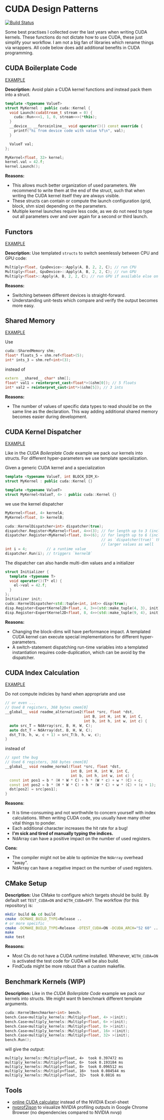 # CUDA Design Patterns

[![Build Status](https://ci.patwie.com/api/badges/PatWie/cuda-design-patterns/status.svg)](https://ci.patwie.com/PatWie/cuda-design-patterns)

Some best practises I collected over the last years when writing CUDA kernels. These functions
do not dictate how to use CUDA, these just simplify your workflow. I am not a big fan of libraries which rename things via wrappers. All code below does add additional benefits in CUDA programming.

## CUDA Boilerplate Code

[EXAMPLE](./src/multiply/multiply_gpu.cu.cc)

**Description:**
Avoid plain a CUDA kernel functions and instead pack them into a struct.


```cpp
template <typename ValueT>
struct MyKernel : public cuda::Kernel {
  void Launch(cudaStream_t stream = 0) {
    cuda::Run<<<1, 1, 0, stream>>>(*this);
  }
  __device__ __forceinline__ void operator()() const override {
    printf("hi from device code with value %f\n", val);
  }

  ValueT val;
};

MyKernel<float, 32> kernel;
kernel.val = 42.f;
kernel.Launch();
```

**Reasons:**

- This allows much better organization of used parameters. We recommend
to write them at the end of the struct, such that when writing the CUDA kernel itself
they are always visible.
- These structs can contain or compute the launch configuration (grid, block, shm size) depending on the parameters.
- Multiple kernel launches require less code, as we do not need to type out all parameters over and over again for a second or third launch.


## Functors

[EXAMPLE](./src/multiply.cc)

**Description:**
Use templated `structs` to switch seemlessly between CPU and GPU code:

```cpp
Multiply<float, CpuDevice>::Apply(A, B, 2, 2, C); // run CPU
Multiply<float, GpuDevice>::Apply(A, B, 2, 2, C); // run GPU
Multiply<float>::Apply(A, B, 2, 2, C); // run GPU if available else on CPU
```

**Reasons:**

- Switching between different devices is straight-forward.
- Understanding unit-tests which compare and verify the output becomes more easy.

## Shared Memory

[EXAMPLE](./src/sharedmemory.cu.cc)

Use

```cpp
cuda::SharedMemory shm;
float* floats_5 = shm.ref<float>(5);
int* ints_3 = shm.ref<int>(3);
```

instead of

```cpp
extern __shared__ char* shm[];
float* val1 = reinterpret_cast<float*>(&shm[0]); // 5 floats
int* val2 = reinterpret_cast<int*>(&shm[5]); // 3 ints
```


**Reasons:**

- The number of values of specific data types to read should be on the same line as the declaration. This way adding additional shared memory becomes easier during development.

## CUDA Kernel Dispatcher

[EXAMPLE](./src/tune.cu.cc)

Like in the *CUDA Boilerplate Code* example we pack our kernels into structs. For different hyper-parameters we use template specialization.

Given a generic CUDA kernel and a specialization

```cpp
template <typename ValueT, int BLOCK_DIM_X>
struct MyKernel : public cuda::Kernel {}

template <typename ValueT>
struct MyKernel<ValueT, 4> : public cuda::Kernel {}
```

we use the kernel dispatcher

```cpp
MyKernel<float, 4> kernelA;
MyKernel<float, 8> kernelB;

cuda::KernelDispatcher<int> dispatcher(true);
dispatcher.Register<MyKernel<float, 4>>(3); // for length up to 3 (inclusive) start MyKernel<float, 4>
dispatcher.Register<MyKernel<float, 8>>(6); // for length up to 6 (inclusive) start MyKernel<float, 8>
                                            // as `dispatcher(true)` this kernel will handle all
                                            // larger values as well
int i = 4;         // a runtime value
dispatcher.Run(i); // triggers `kernelB`
```

The dispatcher can also handle multi-dim values and a initializer

```cpp
struct Initializer {
  template <typename T>
  void operator()(T* el) {
    el->val = 42.f;
  }
};
Initializer init;
cuda::KernelDispatcher<std::tuple<int, int>> disp(true);
disp.Register<ExpertKernel2D<float, 4, 3>>(std::make_tuple(4, 3), init);
disp.Register<ExpertKernel2D<float, 8, 4>>(std::make_tuple(9, 4), init);
```

**Reasons:**

- Changing the block-dims will have performance impact. A templated CUDA kernel can execute special implementations for different hyper-parameters.
- A switch-statement dispatching run-time variables into a templated instantiation requires code-duplication, which can be avoid by the dispatcher.

## CUDA Index Calculation

[EXAMPLE](./src/deprecated_examples.cu_old)

Do not compute indicies by hand when appropriate and use

```cpp
// or even ...
// Used 8 registers, 368 bytes cmem[0]
__global__ void readme_alternative2(float *src, float *dst,
                                    int B, int H, int W, int C,
                                    int b, int h, int w, int c) {
  auto src_T = NdArray(src, B, H, W, C);
  auto dst_T = NdArray(dst, B, H, W, C);
  dst_T(b, h, w, c + 1) = src_T(b, h, w, c);
}
```

instead of

```cpp
// spot the bug
// Used 6 registers, 368 bytes cmem[0]
__global__ void readme_normal(float *src, float *dst,
                              int B, int H, int W, int C,
                              int b, int h, int w, int c) {
  const int pos1 = b * (H * W * C) + h * (W * c) + w * (C) + c;
  const int pos2 = b * (H * W * C) + h * (W * C) + w * (C) + (c + 1);
  dst[pos2] = src[pos1];
}
```

**Reasons**:

- It is time-consuming and not worthwhile to concern yourself with index calculations. When writing CUDA code, you usually have many other vital things to ponder.
- Each additional character increases the hit rate for a bug!
- **I'm sick and tired of manually typing the indices.**
- NdArray can have a positive impact on the number of used registers.

**Cons:**

- The compiler might not be able to optimize the `NdArray` overhead "away".
- NdArray can have a negative impact on the number of used registers.

## CMake Setup

**Description:**
Use CMake to configure which targets should be build. By default set `TEST_CUDA=ON` and `WITH_CUDA=OFF`.
The workflow (for this repository) is:

```bash
mkdir build && cd build
cmake -DCMAKE_BUILD_TYPE=Release ..
# or more specific
cmake -DCMAKE_BUILD_TYPE=Release -DTEST_CUDA=ON -DCUDA_ARCH="52 60" ..
make
make test
```

**Reasons:**

-  Most CIs do not have a CUDA runtime installed. Whenever, `WITH_CUDA=ON` is activated the test code for CUDA will be also build.
-  FindCuda might be more robust than a custom makefile.

## Benchmark Kernels (WIP)

**Description:**
Like in the *CUDA Boilerplate Code* example we pack our kernels into structs. We might want th benchmark different template arguments.

```cpp
cuda::KernelBenchmarker<int> bench;
bench.Case<multiply_kernels::Multiply<float, 4> >(init);
bench.Case<multiply_kernels::Multiply<float, 6> >(init);
bench.Case<multiply_kernels::Multiply<float, 8> >(init);
bench.Case<multiply_kernels::Multiply<float, 16> >(init);
bench.Case<multiply_kernels::Multiply<float, 32> >(init);
bench.Run();
```

will give the output:

```
multiply_kernels::Multiply<float, 4>  took 0.397472 ms
multiply_kernels::Multiply<float, 6>  took 0.193184 ms
multiply_kernels::Multiply<float, 8>  took 0.096512 ms
multiply_kernels::Multiply<float, 16>  took 0.084544 ms
multiply_kernels::Multiply<float, 32>  took 0.0816 ms
```

## Tools
- [online CUDA calculator](http://cuda.patwie.com/) instead of the NVIDIA Excel-sheet
- [nvprof2json](https://github.com/PatWie/nvprof2json) to visualize NVIDIA profiling outputs in Google Chrome Browser (no dependencies compared to NVIDIA nvvp)
